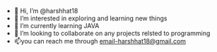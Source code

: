 - 👋 Hi, I’m @harshhat18
- 👀 I’m interested in exploring and learning new things
- 🌱 I’m currently learning JAVA
- 💞️ I’m looking to collaborate on any projects relsted to programming
- 📫you can reach me through email-harshhat18@gmail.com
  

<!---
harshhat18/harshhat18 is a ✨ special ✨ repository because its `README.md` (this file) appears on your GitHub profile.
You can click the Preview link to take a look at your changes.
--->
